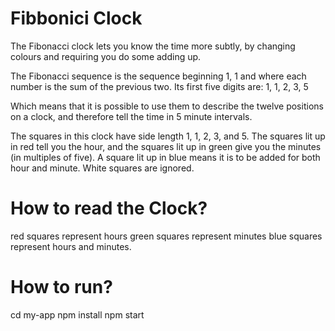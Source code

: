 # Fibbonici Clock
The Fibonacci clock lets you know the time more subtly, by changing colours and requiring you do some adding up.

The Fibonacci sequence is the sequence beginning 1, 1 and where each number is the sum of the previous two. Its first five digits are: 1, 1, 2, 3, 5

Which means that it is possible to use them to describe the twelve positions on a clock, and therefore tell the time in 5 minute intervals.

The squares in this clock have side length 1, 1, 2, 3, and 5. The squares lit up in red tell you the hour, and the squares lit up in green give you the minutes (in multiples of five). A square lit up in blue means it is to be added for both hour and minute. White squares are ignored.

# How to read the Clock?
red squares represent hours green squares represent minutes blue squares represent hours and minutes.
# How to run?
cd my-app
npm install
npm start


